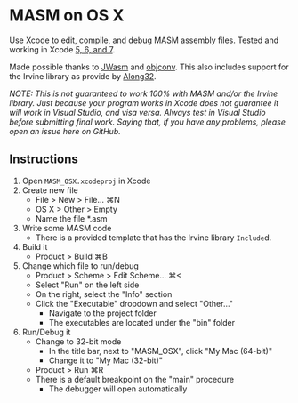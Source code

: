 # MASM on OS X

Use Xcode to edit, compile, and debug MASM assembly files. Tested and working in Xcode [5, 6, and 7](https://github.com/janka102/MASM_OSX/issues/1).

Made possible thanks to [JWasm](https://github.com/JWasm/JWasm) and [objconv](https://github.com/vertis/objconv). This also includes support for the Irvine library as provide by [Along32](http://sourceforge.net/projects/along32).

*NOTE: This is not guaranteed to work 100% with MASM and/or the Irvine library. Just because your program works in Xcode does not guarantee it will work in Visual Studio, and visa versa. Always test in Visual Studio before submitting final work. Saying that, if you have any problems, please open an issue here on GitHub.*

## Instructions

1. Open `MASM_OSX.xcodeproj` in Xcode
2. Create new file
    - File > New > File... ⌘N
    - OS X > Other > Empty
    - Name the file *.asm
3. Write some MASM code
    - There is a provided template that has the Irvine library `Include`d.
4. Build it
    - Product > Build ⌘B
5. Change which file to run/debug
    - Product > Scheme > Edit Scheme... ⌘<
    - Select "Run" on the left side
    - On the right, select the "Info" section
    - Click the "Executable" dropdown and select "Other..."
        - Navigate to the project folder
        - The executables are located under the "bin" folder
6. Run/Debug it
    - Change to 32-bit mode
        - In the title bar, next to "MASM_OSX", click "My Mac (64-bit)"
        - Change it to "My Mac (32-bit)"
    - Product > Run ⌘R
    - There is a default breakpoint on the "main" procedure
        - The debugger will open automatically
